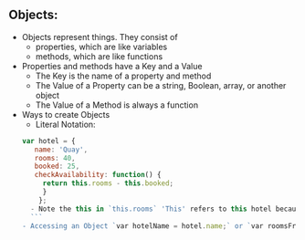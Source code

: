 ## Objects:
- Objects represent things.  They consist of
    - properties, which are like variables
    - methods, which are like functions
- Properties and methods have a Key and a Value
    - The Key is the name of a property and method
    - The Value of a Property can be a string, Boolean, array, or another object
    - The Value of a Method is always a function
- Ways to create Objects
    - Literal Notation:
     ```javascript
     var hotel = {
        name: 'Quay',
        rooms: 40,
        booked: 25,
        checkAvailability: function() {
          return this.rooms - this.booked;
          }
         };
       - Note the this in `this.rooms` 'This' refers to this hotel because it is contained within the Object
       ```
   - Accessing an Object `var hotelName = hotel.name;` or `var roomsFree = hotel.checkavailability();`
   
